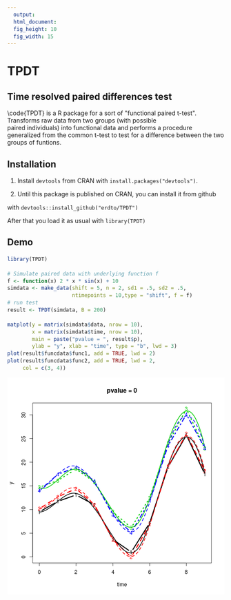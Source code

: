 ```yaml
---
  output: 
  html_document: 
  fig_height: 10
  fig_width: 15
---
```


  # TPDT
  ## Time resolved paired differences test
  \code{TPDT} is a R package for a sort of "functional paired
  t-test". Transforms raw data from two groups (with possible   
  paired individuals) into functional data and performs a 
  procedure generalized from the common t-test to test for a 
  difference between the two groups of funtions.

## Installation

1. Install `devtools` from CRAN with `install.packages("devtools")`.

2. Until this package is published on CRAN, you can install it from github 


with `devtools::install_github("erdto/TPDT")`

After that you load it as usual with `library(TPDT)`

## Demo

```r
library(TPDT)

# Simulate paired data with underlying function f
f <- function(x) 2 * x * sin(x) + 10
simdata <- make_data(shift = 5, n = 2, sd1 = .5, sd2 = .5, 
                     ntimepoints = 10,type = "shift", f = f)
# run test
result <- TPDT(simdata, B = 200) 

matplot(y = matrix(simdata$data, nrow = 10), 
        x = matrix(simdata$time, nrow = 10), 
        main = paste("pvalue = ", result$p), 
        ylab = "y", xlab = "time", type = "b", lwd = 3)
plot(result$funcdata$func1, add = TRUE, lwd = 2)
plot(result$funcdata$func2, add = TRUE, lwd = 2, 
     col = c(3, 4))
```

![plot of chunk unnamed-chunk-2](figure/unnamed-chunk-2-1.png) 
